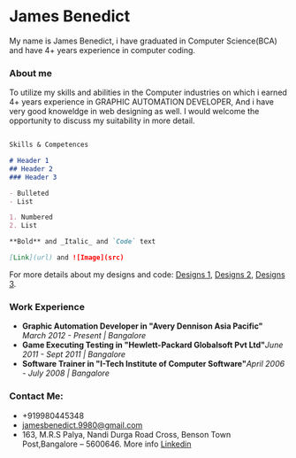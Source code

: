 # James Benedict

My name is James Benedict, i have graduated in Computer Science(BCA) and have 4+ years experience in computer coding.

### About me
To utilize my skills and abilities in the Computer industries on which i earned 4+ years experience in GRAPHIC AUTOMATION DEVELOPER, And i have very good knoweldge in web designing as well. I would welcome the opportunity to discuss my suitability in more detail.

```markdown

Skills & Competences

# Header 1
## Header 2
### Header 3

- Bulleted
- List

1. Numbered
2. List

**Bold** and _Italic_ and `Code` text

[Link](url) and ![Image](src)
```

For more details about my designs and code: 
[Designs 1](https://jamesbenedict9980.github.io/Execrise%201/),
[Designs 2](https://jamesbenedict9980.github.io/Project%203/),
[Designs 3](https://jamesbenedict9980.github.io/MobiCarCare/).


### Work Experience

- **Graphic Automation Developer in "Avery Dennison Asia Pacific"** _March 2012 - Present | Bangalore_
- **Game Executing Testing in "Hewlett-Packard Globalsoft Pvt Ltd"**_June 2011 - Sept 2011 | Bangalore_
- **Software Trainer in "I-Tech Institute of Computer Software"**_April 2006 - July 2008 | Bangalore_

### Contact Me:
- +919980445348
- jamesbenedict.9980@gmail.com
- 163, M.R.S Palya, Nandi Durga Road Cross, Benson Town Post,Bangalore – 5600646.
More info [Linkedin](https://in.linkedin.com/in/james-benedict-67457675)

